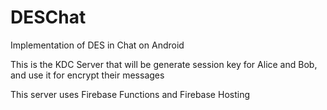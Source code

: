 # DESChat
Implementation of DES in Chat on Android

This is the KDC Server that will be generate session key for Alice and Bob, and use it for encrypt their messages

This server uses Firebase Functions and Firebase Hosting
